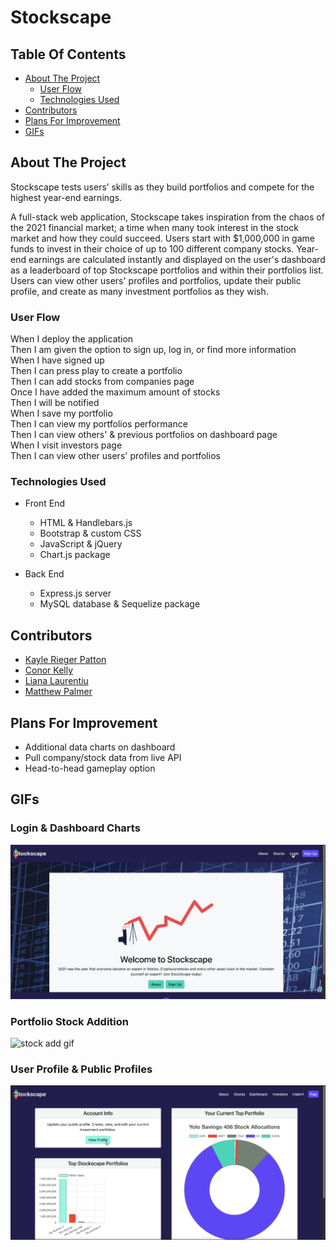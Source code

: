 # Stockscape

## Table Of Contents

- [About The Project](#about-the-project)
  - [User Flow](#user-flow)
  - [Technologies Used](#technologies-used)
- [Contributors](#contributors)
- [Plans For Improvement](#plans-for-improvement)
- [GIFs](#GIFs)

## About The Project

Stockscape tests users’ skills as they build portfolios and compete for the highest year-end earnings.

A full-stack web application, Stockscape takes inspiration from the chaos of the 2021 financial market; a time when many took interest in the stock market and how they could succeed. Users start with $1,000,000 in game funds to invest in their choice of up to 100 different company stocks. Year-end earnings are calculated instantly and displayed on the user's dashboard as a leaderboard of top Stockscape portfolios and within their portfolios list. Users can view other users' profiles and portfolios, update their public profile, and create as many investment portfolios as they wish.

### User Flow

When I deploy the application  
Then I am given the option to sign up, log in, or find more information  
When I have signed up  
Then I can press play to create a portfolio  
Then I can add stocks from companies page  
Once I have added the maximum amount of stocks  
Then I will be notified  
When I save my portfolio  
Then I can view my portfolios performance  
Then I can view others' & previous portfolios on dashboard page  
When I visit investors page  
Then I can view other users' profiles and portfolios

### Technologies Used

- Front End

  - HTML & Handlebars.js
  - Bootstrap & custom CSS
  - JavaScript & jQuery
  - Chart.js package

- Back End

  - Express.js server
  - MySQL database & Sequelize package

## Contributors
- [Kayle Rieger Patton](https://github.com/kayleriegerpatton)
- [Conor Kelly](https://github.com/conorjkelly96)
- [Liana Laurentiu](https://github.com/lianavaleria15)
- [Matthew Palmer](https://github.com/tigerbath)

## Plans For Improvement

- Additional data charts on dashboard
- Pull company/stock data from live API
- Head-to-head gameplay option

## GIFs

### Login & Dashboard Charts

![login and animated charts gif](public/assets/images/GIFs/StockscapeGIF.gif)

### Portfolio Stock Addition

![stock add gif](public/assets/images/GIFs/StockscapeGIF2.gif)

### User Profile & Public Profiles

![user profile and public portfolio view](public/assets/images/GIFs/StockscapeGIF3.gif)
